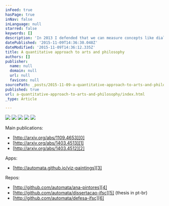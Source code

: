 ```yaml
---
inFeed: true
hasPage: true
inNav: false
inLanguage: null
starred: false
keywords: []
description: 'In 2013 I defended that we can measure concepts like dialectics, innovation and opposition, using it to analyze the evolution of arts and philosophy'
datePublished: '2015-11-09T14:36:30.048Z'
dateModified: '2015-11-09T14:36:12.335Z'
title: A quantitative approach to arts and philosophy
authors: []
publisher:
  name: null
  domain: null
  url: null
  favicon: null
sourcePath: _posts/2015-11-09-a-quantitative-approach-to-arts-and-philosophy.md
published: true
url: a-quantitative-approach-to-arts-and-philosophy/index.html
_type: Article

---
```

![](https://the-grid-user-content.s3-us-west-2.amazonaws.com/a6e2d6ac-664f-41e0-a56d-9c7843ded34d.jpg)
![](https://the-grid-user-content.s3-us-west-2.amazonaws.com/249cb293-c366-48c4-a9bd-89d83bac4bef.jpg)
![](https://the-grid-user-content.s3-us-west-2.amazonaws.com/a86c3882-5f1a-4554-850a-6dbc9c1a5c57.jpg)
![](https://the-grid-user-content.s3-us-west-2.amazonaws.com/3e32cc66-a0a0-4be4-affc-7f3cf3eb1c3d.jpg)
![](https://the-grid-user-content.s3-us-west-2.amazonaws.com/69295391-86a7-4031-9856-927bc93d5dc9.jpg)

Main publications:

* [http://arxiv.org/abs/1109.4653][0]
* [http://arxiv.org/abs/1403.4513][1]
* [http://arxiv.org/abs/1403.4512][2]

Apps:

* [http://automata.github.io/viz-paintings][3]

Repos:

* [http://github.com/automata/ana-pintores][4]
* [http://github.com/automata/dissertacao-ifsc][5] (thesis in pt-br)
* [http://github.com/automata/defesa-ifsc][6]

[0]: http://web.archive.org/web/20150206075137/http://arxiv.org/abs/1109.4653
[1]: http://web.archive.org/web/20150206075137/http://arxiv.org/abs/1403.4513
[2]: http://web.archive.org/web/20150206075137/http://arxiv.org/abs/1403.4512
[3]: http://web.archive.org/web/20150206075137/http://automata.github.io/viz-paintings
[4]: http://web.archive.org/web/20150206075137/http://github.com/automata/ana-pintores
[5]: http://web.archive.org/web/20150206075137/http://github.com/automata/dissertacao-ifsc
[6]: http://web.archive.org/web/20150206075137/http://github.com/automata/defesa-ifsc